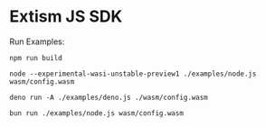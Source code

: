 # Extism JS SDK

Run Examples:

```
npm run build

node --experimental-wasi-unstable-preview1 ./examples/node.js wasm/config.wasm

deno run -A ./examples/deno.js ./wasm/config.wasm

bun run ./examples/node.js wasm/config.wasm
```